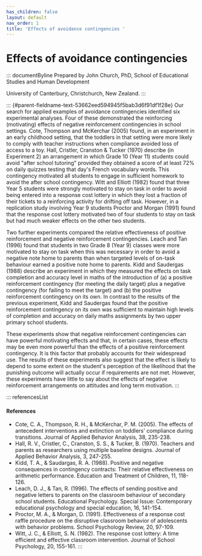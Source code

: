 ```yaml
---
has_children: false
layout: default
nav_order: 1
title: 'Effects of avoidance contingencies '
---
```

# Effects of avoidance contingencies 


::: documentByline
Prepared by John Church, PhD, School of Educational Studies and Human
Development

University of Canterbury, Christchurch, New Zealand.
:::

::: {#parent-fieldname-text-53662eed594945f5bab3d6f91df1f28e}
Our search for applied examples of avoidance contingencies identified
six experimental analyses. Four of these demonstrated the reinforcing
(motivating) effects of negative reinforcement contingencies in school
settings. Cote, Thompson and McKerchar (2005) found, in an experiment in
an early childhood setting, that the toddlers in that setting were more
likely to comply with teacher instructions when compliance avoided loss
of access to a toy. Hall, Cristler, Cranston & Tucker (1970) describe
(in Experiment 2) an arrangement in which Grade 10 (Year 11) students
could avoid "after school tutoring" provided they obtained a score of at
least 72% on daily quizzes testing that day's French vocabulary words.
This contingency motivated all students to engage in sufficient homework
to avoid the after school contingency. Witt and Elliott (1982) found
that three Year 5 students were strongly motivated to stay on task in
order to avoid being entered into a response cost lottery in which they
lost a fraction of their tickets to a reinforcing activity for drifting
off task. However, in a replication study involving Year 9 students
Proctor and Morgan (1991) found that the response cost lottery motivated
two of four students to stay on task but had much weaker effects on the
other two students.

Two further experiments compared the relative effectiveness of positive
reinforcement and negative reinforcement contingencies. Leach and Tan
(1996) found that students in two Grade 8 (Year 9) classes were more
motivated to stay on task when this was necessary in order to avoid a
negative note home to parents than when targeted levels of on-task
behaviour earned a positive note home to parents. Kidd and Saudergas
(1988) describe an experiment in which they measured the effects on task
completion and accuracy level in maths of the introduction of (a) a
positive reinforcement contingency (for meeting the daily target) plus a
negative contingency (for failing to meet the target) and (b) the
positive reinforcement contingency on its own. In contrast to the
results of the previous experiment, Kidd and Saudergas found that the
positive reinforcement contingency on its own was sufficient to maintain
high levels of completion and accuracy on daily maths assignments by two
upper primary school students.

These experiments show that negative reinforcement contingencies can
have powerful motivating effects and that, in certain cases, these
effects may be even more powerful than the effects of a positive
reinforcement contingency. It is this factor that probably accounts for
their widespread use. The results of these experiments also suggest that
the effect is likely to depend to some extent on the student's
perception of the likelihood that the punishing outcome will actually
occur if requirements are not met. However, these experiments have
little to say about the effects of negative reinforcement arrangements
on attitudes and long term motivation.
:::

::: referencesList
#### References

-   Cote, C. A., Thompson, R. H., & McKerchar, P. M. (2005). The effects
    of antecedent interventions and extinction on toddlers' compliance
    during transitions. Journal of Applied Behavior Analysis, 38,
    235-238.
-   Hall, R. V., Cristler, C., Cranston, S. S., & Tucker, B. (1970).
    Teachers and parents as researchers using multiple baseline designs.
    Journal of Applied Behavior Analysis, 3, 247-255.
-   Kidd, T. A., & Saudargas, R. A. (1988). Positive and negative
    consequences in contingency contracts: Their relative effectiveness
    on arithmetic performance. Education and Treatment of Children, 11,
    118-126.
-   Leach, D. J., & Tan, R. (1996). The effects of sending positive and
    negative letters to parents on the classroom behaviour of secondary
    school students. Educational Psychology. Special Issue: Contemporary
    educational psychology and special education, 16, 141-154.
-   Proctor, M. A., & Morgan, D. (1991). Effectiveness of a response
    cost raffle procedure on the disruptive classroom behavior of
    adolescents with behavior problems. School Psychology Review, 20,
    97-109.
-   Witt, J. C., & Elliott, S. N. (1982). The response cost lottery: A
    time efficient and effective classroom intervention. Journal of
    School Psychology, 20, 155-161.
:::
